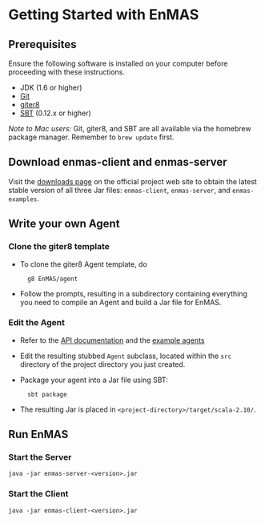 # Getting Started with EnMAS

## Prerequisites

Ensure the following software is installed on your computer before proceeding with these instructions.

- JDK (1.6 or higher)
- [Git](http://git-scm.com/downloads)
- [giter8](http://github.com/n8han/giter8)
- [SBT](http://www.scala-sbt.org/release/docs/Getting-Started/Setup.html#installing-sbt) (0.12.x or higher)

_Note to Mac users:_ Git, giter8, and SBT are all available via the homebrew package manager.  Remember to `brew update` first.

## Download enmas-client and enmas-server

Visit the [downloads page](http://enmas.org/pages/downloads) on the official project web site to obtain the latest stable version of all three Jar files: `enmas-client`, `enmas-server`, and `enmas-examples`.

## Write your own Agent

### Clone the giter8 template

- To clone the giter8 Agent template, do

        g8 EnMAS/agent

- Follow the prompts, resulting in a subdirectory containing everything you need to compile an Agent and build a Jar file for EnMAS.

### Edit the Agent

- Refer to the [API documentation](http://enmas.github.com/api/enmas-core/#org.enmas.pomdp.Agent) and the [example agents](https://github.com/EnMAS/EnMAS/tree/master/enmas-examples/src/main/scala/org/enmas/examples/agents)
- Edit the resulting stubbed `Agent` subclass, located within the `src` 
directory of the project directory you just created.
- Package your agent into a Jar file using SBT:

        sbt package

- The resulting Jar is placed in `<project-directory>/target/scala-2.10/`.

## Run EnMAS

### Start the Server

    java -jar enmas-server-<version>.jar

### Start the Client

    java -jar enmas-client-<version>.jar

